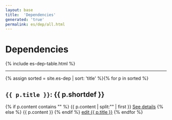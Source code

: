 ```yaml
---
layout: base
title:  'Dependencies'
generated: 'true'
permalink: es/dep/all.html
---
```


# Dependencies

{% include es-dep-table.html %}

----------

{% assign sorted = site.es-dep | sort: 'title' %}{% for p in sorted %}
<a id="al-es-dep/{{ p.title }}" class="al-dest"/>
<h2><code>{{ p.title }}</code>: {{ p.shortdef }}</h2>
{% if p.content contains "<!--details-->" %}    
{{ p.content | split:"<!--details-->" | first }}
<a href="{{ p.title }}" class="al-doc">See details</a>
{% else %}
{{ p.content }}
{% endif %}
<a href="{{ site.git_edit }}/{% if p.collection %}{{ p.relative_path }}{% else %}{{ p.path }}{% endif %}" target="#">edit {{ p.title }}</a>
{% endfor %}
